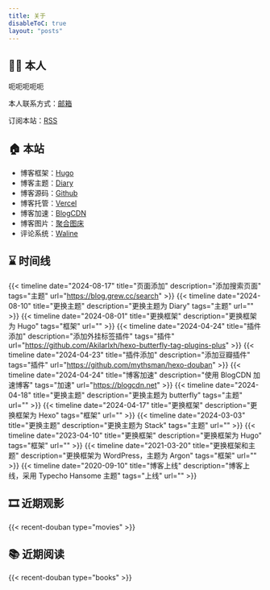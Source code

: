 ```yaml
---
title: 关于
disableToC: true
layout: "posts"
---
```


## 🤸‍♂️ 本人

呃呃呃呃呃

本人联系方式：[邮箱](mailto:bboyc80@gmail.com)

订阅本站：[RSS](https://blog.grew.cc/index.xml)

## 🏠 本站

- 博客框架：[Hugo](https://gohugo.io)
- 博客主题：[Diary](https://github.com/AmazingRise/hugo-theme-diary)
- 博客源码：[Github](https://github.com/tom2almighty)
- 博客托管：[Vercel](https://vercel.com)
- 博客加速：[BlogCDN](https://blog.tanglu.me/blogcdn/)
- 博客图片：[聚合图床](https://superbed.cn)
- 评论系统：[Waline](https://waline.js.org/)
## ⌛ 时间线
{{< timeline date="2024-08-17" title="页面添加" description="添加搜索页面" tags="主题" url="https://blog.grew.cc/search" >}}
{{< timeline date="2024-08-10" title="更换主题" description="更换主题为 Diary" tags="主题" url="" >}}
{{< timeline date="2024-08-01" title="更换框架" description="更换框架为 Hugo" tags="框架" url="" >}}
{{< timeline date="2024-04-24" title="插件添加" description="添加外挂标签插件" tags="插件" url="https://github.com/Akilarlxh/hexo-butterfly-tag-plugins-plus" >}}
{{< timeline date="2024-04-23" title="插件添加" description="添加豆瓣插件" tags="插件" url="https://github.com/mythsman/hexo-douban" >}}
{{< timeline date="2024-04-24" title="博客加速" description="使用 BlogCDN 加速博客" tags="加速" url="https://blogcdn.net" >}}
{{< timeline date="2024-04-18" title="更换主题" description="更换主题为 butterfly" tags="主题" url="" >}}
{{< timeline date="2024-04-17" title="更换框架" description="更换框架为 Hexo" tags="框架" url="" >}}
{{< timeline date="2024-03-03" title="更换主题" description="更换主题为 Stack" tags="主题" url="" >}}
{{< timeline date="2023-04-10" title="更换框架" description="更换框架为 Hugo" tags="框架" url="" >}}
{{< timeline date="2021-03-20" title="更换框架和主题" description="更换框架为 WordPress，主题为 Argon" tags="框架" url="" >}}
{{< timeline date="2020-09-10" title="博客上线" description="博客上线，采用 Typecho Hansome 主题" tags="上线" url="" >}}

## 🎞 近期观影
{{< recent-douban type="movies" >}}
## 📚 近期阅读
{{< recent-douban type="books" >}}